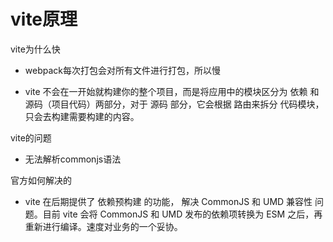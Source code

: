 # vite原理

vite为什么快

- webpack每次打包会对所有文件进行打包，所以慢

- vite 不会在一开始就构建你的整个项目，而是将应用中的模块区分为 依赖 和 源码（项目代码）两部分，对于 源码 部分，它会根据 路由来拆分 代码模块，只会去构建需要构建的内容。

vite的问题

- 无法解析commonjs语法

官方如何解决的

- vite 在后期提供了 依赖预构建 的功能， 解决 CommonJS 和 UMD 兼容性 问题。目前 vite 会将 CommonJS 和 UMD 发布的依赖项转换为 ESM 之后，再重新进行编译。速度对业务的一个妥协。


